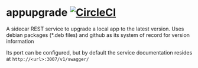 # appupgrade [![CircleCI](https://circleci.com/gh/danesparza/appupgrade.svg?style=shield)](https://circleci.com/gh/danesparza/appupgrade)
A sidecar REST service to upgrade a local app to the latest version.  Uses debian packages (*.deb files) and github as its system of record for version information

Its port can be configured, but by default the service documentation resides at `http://<url>:3007/v1/swagger/`
